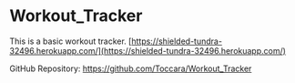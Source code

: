 # Workout_Tracker

This is a basic workout tracker. [https://shielded-tundra-32496.herokuapp.com/](https://shielded-tundra-32496.herokuapp.com/)

GitHub Repository: https://github.com/Toccara/Workout_Tracker

